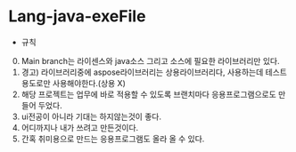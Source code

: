 # Lang-java-exeFile
- 규칙
0. Main branch는 라이센스와 java소스 그리고 소스에 필요한 라이브러리만 있다.
1. 경고) 라이브러리중에 aspose라이브러리는 상용라이브러리다, 사용하는데 테스트용도로만 사용해야한다.(상용 X)
2. 해당 프로젝트는 업무에 바로 적용할 수 있도록 브랜치마다 응용프로그램으로도 만들어 두었다.
3. ui전공이 아니라 기대는 하지않는것이 좋다.
4. 어디까지나 내가 쓰려고 만든것이다.
5. 간혹 취미용으로 만드는 응용프로그램도 올라 올 수 있다.
